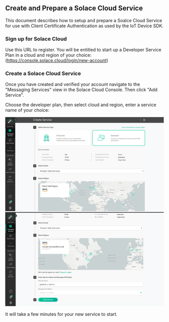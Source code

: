 ## Create and Prepare a Solace Cloud Service 

This document describes how to setup and prepare a Soalce Cloud Service for use with Client Certificate Authentication as used by the IoT Device SDK.

### Sign up for Solace Cloud

Use this URL to register. You will be entitled to start up a Developer Service Plan in a cloud and region of your choice:
(https://console.solace.cloud/login/new-account)


### Create a Solace Cloud Service

Once you have created and verified your account navigate to the "Messaging Services" view in the Solace Cloud Console.
Then click "Add Service".

Choose the developer plan, then select cloud and region, enter a service name of your choice: 

![create_service](solace-setup/assets/01_SetupService.png)
![create_service](solace-setup/assets/02_SetupService.png)

It will take a few minutes for your new service to start.



